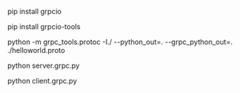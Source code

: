 pip install grpcio

pip install grpcio-tools

python -m grpc_tools.protoc -I./ --python_out=. --grpc_python_out=. ./helloworld.proto

python server.grpc.py

python client.grpc.py